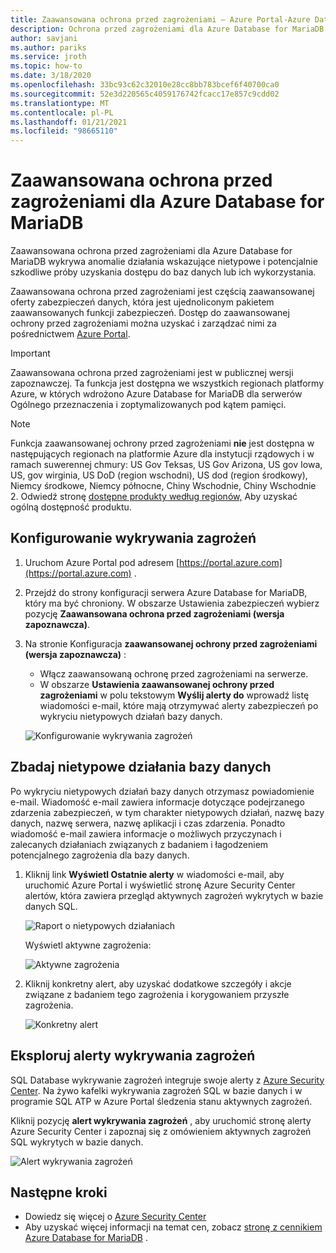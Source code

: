 ```yaml
---
title: Zaawansowana ochrona przed zagrożeniami — Azure Portal-Azure Database for MariaDB
description: Ochrona przed zagrożeniami dla Azure Database for MariaDB wykrywa nietypowe działania bazy danych wskazujące na potencjalne zagrożenia bezpieczeństwa bazy danych.
author: savjani
ms.author: pariks
ms.service: jroth
ms.topic: how-to
ms.date: 3/18/2020
ms.openlocfilehash: 33bc93c62c32010e28cc8bb783bcef6f40700ca0
ms.sourcegitcommit: 52e3d220565c4059176742fcacc17e857c9cdd02
ms.translationtype: MT
ms.contentlocale: pl-PL
ms.lasthandoff: 01/21/2021
ms.locfileid: "98665110"
---
```

# <a name="advanced-threat-protection-for-azure-database-for-mariadb"></a>Zaawansowana ochrona przed zagrożeniami dla Azure Database for MariaDB

Zaawansowana ochrona przed zagrożeniami dla Azure Database for MariaDB wykrywa anomalie działania wskazujące nietypowe i potencjalnie szkodliwe próby uzyskania dostępu do baz danych lub ich wykorzystania.

Zaawansowana ochrona przed zagrożeniami jest częścią zaawansowanej oferty zabezpieczeń danych, która jest ujednoliconym pakietem zaawansowanych funkcji zabezpieczeń. Dostęp do zaawansowanej ochrony przed zagrożeniami można uzyskać i zarządzać nimi za pośrednictwem [Azure Portal](https://portal.azure.com).

> [!IMPORTANT]
> Zaawansowana ochrona przed zagrożeniami jest w publicznej wersji zapoznawczej. Ta funkcja jest dostępna we wszystkich regionach platformy Azure, w których wdrożono Azure Database for MariaDB dla serwerów Ogólnego przeznaczenia i zoptymalizowanych pod kątem pamięci.

> [!NOTE]
> Funkcja zaawansowanej ochrony przed zagrożeniami **nie** jest dostępna w następujących regionach na platformie Azure dla instytucji rządowych i w ramach suwerennej chmury: US Gov Teksas, US Gov Arizona, US gov Iowa, US, gov wirginia, US DoD (region wschodni), US dod (region środkowy), Niemcy środkowe, Niemcy północne, Chiny Wschodnie, Chiny Wschodnie 2. Odwiedź stronę [dostępne produkty według regionów,](https://azure.microsoft.com/global-infrastructure/services/) Aby uzyskać ogólną dostępność produktu.

## <a name="set-up-threat-detection"></a>Konfigurowanie wykrywania zagrożeń
1. Uruchom Azure Portal pod adresem [https://portal.azure.com](https://portal.azure.com) .
2. Przejdź do strony konfiguracji serwera Azure Database for MariaDB, który ma być chroniony. W obszarze Ustawienia zabezpieczeń wybierz pozycję **Zaawansowana ochrona przed zagrożeniami (wersja zapoznawcza)**.
3. Na stronie Konfiguracja **zaawansowanej ochrony przed zagrożeniami (wersja zapoznawcza)** :

   - Włącz zaawansowaną ochronę przed zagrożeniami na serwerze.
   - W obszarze **Ustawienia zaawansowanej ochrony przed zagrożeniami** w polu tekstowym **Wyślij alerty do** wprowadź listę wiadomości e-mail, które mają otrzymywać alerty zabezpieczeń po wykryciu nietypowych działań bazy danych.
  
   ![Konfigurowanie wykrywania zagrożeń](./media/howto-database-threat-protection-portal/set-up-threat-protection.png)

## <a name="explore-anomalous-database-activities"></a>Zbadaj nietypowe działania bazy danych

Po wykryciu nietypowych działań bazy danych otrzymasz powiadomienie e-mail. Wiadomość e-mail zawiera informacje dotyczące podejrzanego zdarzenia zabezpieczeń, w tym charakter nietypowych działań, nazwę bazy danych, nazwę serwera, nazwę aplikacji i czas zdarzenia. Ponadto wiadomość e-mail zawiera informacje o możliwych przyczynach i zalecanych działaniach związanych z badaniem i łagodzeniem potencjalnego zagrożenia dla bazy danych.
 
1. Kliknij link **Wyświetl Ostatnie alerty** w wiadomości e-mail, aby uruchomić Azure Portal i wyświetlić stronę Azure Security Center alertów, która zawiera przegląd aktywnych zagrożeń wykrytych w bazie danych SQL.
    
    ![Raport o nietypowych działaniach](./media/howto-database-threat-protection-portal/anomalous-activity-report.png)

    Wyświetl aktywne zagrożenia:

    ![Aktywne zagrożenia](./media/howto-database-threat-protection-portal/active-threats.png)

2. Kliknij konkretny alert, aby uzyskać dodatkowe szczegóły i akcje związane z badaniem tego zagrożenia i korygowaniem przyszłe zagrożenia.
    
    ![Konkretny alert](./media/howto-database-threat-protection-portal/specific-alert.png)

## <a name="explore-threat-detection-alerts"></a>Eksploruj alerty wykrywania zagrożeń

SQL Database wykrywanie zagrożeń integruje swoje alerty z [Azure Security Center](https://azure.microsoft.com/services/security-center/). Na żywo kafelki wykrywania zagrożeń SQL w bazie danych i w programie SQL ATP w Azure Portal śledzenia stanu aktywnych zagrożeń.

Kliknij pozycję **alert wykrywania zagrożeń** , aby uruchomić stronę alerty Azure Security Center i zapoznaj się z omówieniem aktywnych zagrożeń SQL wykrytych w bazie danych.

   ![Alert wykrywania zagrożeń](./media/howto-database-threat-protection-portal/threat-detection-alert-asc.png)
   

## <a name="next-steps"></a>Następne kroki

* Dowiedz się więcej o [Azure Security Center](../security-center/security-center-introduction.md)
* Aby uzyskać więcej informacji na temat cen, zobacz [stronę z cennikiem Azure Database for MariaDB](https://azure.microsoft.com/pricing/details/mariadb/) .